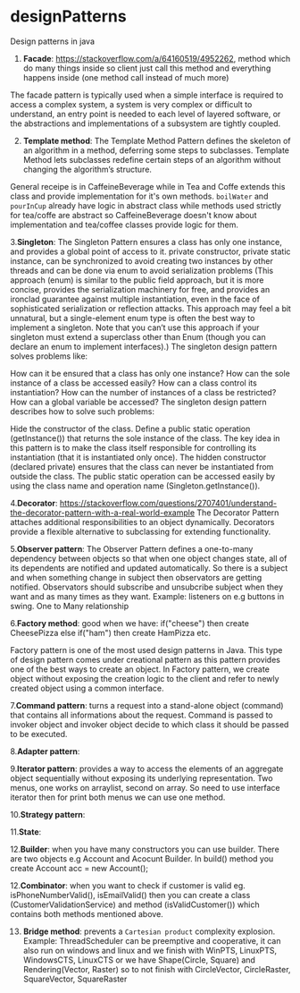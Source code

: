 # designPatterns
Design patterns in java

1. **Facade**: https://stackoverflow.com/a/64160519/4952262, method which do many things inside so client just call this method and everything happens inside (one method call instead of much more)

The facade pattern is typically used when a simple interface is required to access a complex system,
a system is very complex or difficult to understand,
an entry point is needed to each level of layered software, or
the abstractions and implementations of a subsystem are tightly coupled.

2. **Template method**: The Template Method Pattern defines the skeleton
of an algorithm in a method, deferring some steps to
subclasses. Template Method lets subclasses redefine
certain steps of an algorithm without changing the
algorithm’s structure.

General receipe is in CaffeineBeverage while in Tea and Coffe extends this class and provide implementation for it's own methods. `boilWater` and `pourInCup` already have logic in abstract class while methods used strictly for tea/coffe are abstract so CaffeineBeverage doesn't know about implementation and tea/coffee classes provide logic for them.

3.**Singleton**: The Singleton Pattern ensures a class has only one instance, and provides a global point of access to it.
private constructor, private static instance, can be synchronized to avoid creating two instances by other threads and can be done via enum to avoid serialization problems (This approach (enum) is similar to the public field approach, but it is more concise, provides the serialization machinery for free, and provides an ironclad guarantee against multiple instantiation, even in the face of sophisticated serialization or reflection attacks. This approach may feel a bit unnatural, but a single-element enum type is often the best way to implement a singleton. Note that you can’t use this approach if your singleton must extend a superclass other than Enum (though you can declare an enum to implement interfaces).)
The singleton design pattern solves problems like:

How can it be ensured that a class has only one instance?
How can the sole instance of a class be accessed easily?
How can a class control its instantiation?
How can the number of instances of a class be restricted?
How can a global variable be accessed?
The singleton design pattern describes how to solve such problems:

Hide the constructor of the class.
Define a public static operation (getInstance()) that returns the sole instance of the class.
The key idea in this pattern is to make the class itself responsible for controlling its instantiation (that it is instantiated only once).
The hidden constructor (declared private) ensures that the class can never be instantiated from outside the class.
The public static operation can be accessed easily by using the class name and operation name (Singleton.getInstance()).

4.**Decorator**: https://stackoverflow.com/questions/2707401/understand-the-decorator-pattern-with-a-real-world-example
The Decorator Pattern attaches additional responsibilities to an object dynamically. Decorators provide a flexible alternative to subclassing for extending functionality.

5.**Observer pattern**: The Observer Pattern defines a one-to-many dependency between objects so that when one object changes state, all of its dependents are notified and updated automatically.
So there is a subject and when something change in subject then observators are getting notified. Observators should subscribe and unsubcribe subject when they want and as many times as they want. Example: listeners on e.g buttons in swing.
One to Many relationship

6.**Factory method**: good when we have:
if("cheese") then create CheesePizza
else if("ham") then create HamPizza
etc.

Factory pattern is one of the most used design patterns in Java. This type of design pattern comes under creational pattern as this pattern provides one of the best ways to create an object.
In Factory pattern, we create object without exposing the creation logic to the client and refer to newly created object using a common interface.

7.**Command pattern**: turns a request into a stand-alone object (command) that contains all informations about the request. Command is passed to invoker object and invoker object decide to which class it should be passed to be executed.

8.**Adapter pattern**:

9.**Iterator pattern**: provides a way to access the elements of an aggregate object sequentially without exposing its underlying representation.
Two menus, one works on arraylist, second on array. So need to use interface iterator then for print both menus we can use one method.

10.**Strategy pattern**:

11.**State**:

12.**Builder**: when you have many constructors you can use builder. There are two objects e.g Account and Acocunt Builder. In build() method you create Account acc = new Account();

12.**Combinator**: when you want to check if customer is valid eg. isPhoneNumberValid(), isEmailValid() then you can create a class (CustomerValidationService) and method (isValidCustomer()) which contains both methods mentioned above.

13. **Bridge method**: prevents a `Cartesian product` complexity explosion.
Example: ThreadScheduler can be preemptive and cooperative, it can also run on windows and linux and we finish with WinPTS, LinuxPTS, WindowsCTS, LinuxCTS 
or we have Shape(Circle, Square) and Rendering(Vector, Raster) so to not finish with CircleVector, CircleRaster, SquareVector, SquareRaster
